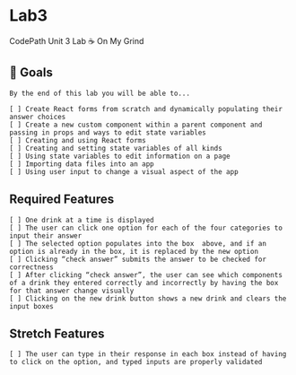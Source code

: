 # Lab3
CodePath Unit 3 Lab ☕ On My Grind

## 🎯 Goals
    By the end of this lab you will be able to...

    [ ] Create React forms from scratch and dynamically populating their answer choices
    [ ] Create a new custom component within a parent component and passing in props and ways to edit state variables
    [ ] Creating and using React forms
    [ ] Creating and setting state variables of all kinds
    [ ] Using state variables to edit information on a page
    [ ] Importing data files into an app
    [ ] Using user input to change a visual aspect of the app

## Required Features
    [ ] One drink at a time is displayed
    [ ] The user can click one option for each of the four categories to input their answer
    [ ] The selected option populates into the box  above, and if an option is already in the box, it is replaced by the new option
    [ ] Clicking “check answer” submits the answer to be checked for correctness
    [ ] After clicking “check answer”, the user can see which components of a drink they entered correctly and incorrectly by having the box for that answer change visually
    [ ] Clicking on the new drink button shows a new drink and clears the input boxes

## Stretch Features
    [ ] The user can type in their response in each box instead of having to click on the option, and typed inputs are properly validated